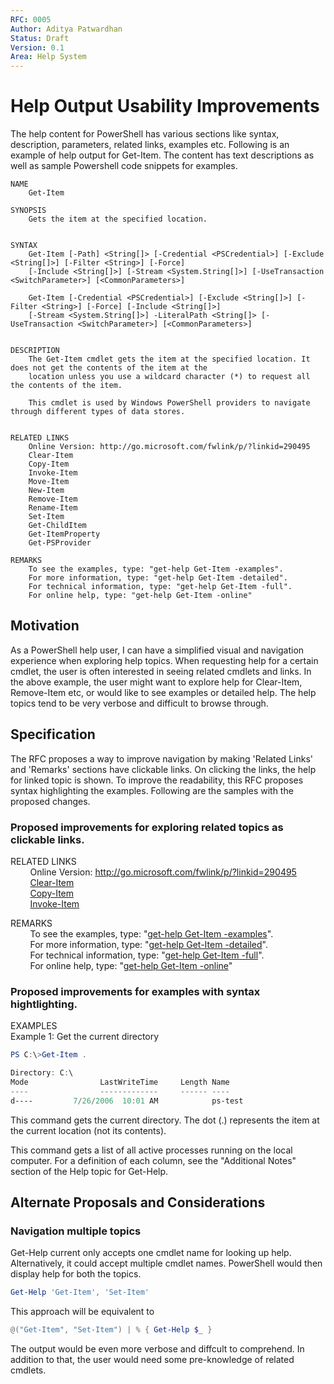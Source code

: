 ```yaml
---
RFC: 0005
Author: Aditya Patwardhan
Status: Draft
Version: 0.1
Area: Help System
---
```


# Help Output Usability Improvements

The help content for PowerShell has various sections like syntax, description, parameters, related links, examples etc. Following is an example of help output for Get-Item. The content has text descriptions as well as sample Powershell code snippets for examples.  

```
NAME
    Get-Item

SYNOPSIS
    Gets the item at the specified location.


SYNTAX
    Get-Item [-Path] <String[]> [-Credential <PSCredential>] [-Exclude <String[]>] [-Filter <String>] [-Force]
    [-Include <String[]>] [-Stream <System.String[]>] [-UseTransaction <SwitchParameter>] [<CommonParameters>]

    Get-Item [-Credential <PSCredential>] [-Exclude <String[]>] [-Filter <String>] [-Force] [-Include <String[]>]
    [-Stream <System.String[]>] -LiteralPath <String[]> [-UseTransaction <SwitchParameter>] [<CommonParameters>]


DESCRIPTION
    The Get-Item cmdlet gets the item at the specified location. It does not get the contents of the item at the
    location unless you use a wildcard character (*) to request all the contents of the item.

    This cmdlet is used by Windows PowerShell providers to navigate through different types of data stores.


RELATED LINKS
    Online Version: http://go.microsoft.com/fwlink/p/?linkid=290495
    Clear-Item
    Copy-Item
    Invoke-Item
    Move-Item
    New-Item
    Remove-Item
    Rename-Item
    Set-Item
    Get-ChildItem
    Get-ItemProperty
    Get-PSProvider

REMARKS
    To see the examples, type: "get-help Get-Item -examples".
    For more information, type: "get-help Get-Item -detailed".
    For technical information, type: "get-help Get-Item -full".
    For online help, type: "get-help Get-Item -online"

```

## Motivation

As a PowerShell help user, I can have a simplified visual and navigation experience when exploring help topics. When requesting help for a certain cmdlet, the user is often interested in seeing related cmdlets and links. In the above example, the user might want to explore help for Clear-Item, Remove-Item etc, or would like to see examples or detailed help. The help topics tend to be very verbose and difficult to browse through. 

## Specification
 
 The RFC proposes a way to improve navigation by making 'Related Links' and 'Remarks' sections have clickable links. On clicking the links, the help for linked topic is shown. To improve the readability, this RFC proposes syntax highlighting the examples. Following are the samples with the proposed changes.

 ### Proposed improvements for exploring related topics as clickable links.

 RELATED LINKS <br />
 &nbsp;&nbsp;&nbsp;&nbsp;&nbsp;&nbsp;&nbsp;&nbsp;Online Version: http://go.microsoft.com/fwlink/p/?linkid=290495 <br />
 &nbsp;&nbsp;&nbsp;&nbsp;&nbsp;&nbsp;&nbsp;&nbsp;<a name="clearItem">[Clear-Item](#clearItem)<br />
 &nbsp;&nbsp;&nbsp;&nbsp;&nbsp;&nbsp;&nbsp;&nbsp;<a name="copyItem">[Copy-Item](#copyItem)<br />
 &nbsp;&nbsp;&nbsp;&nbsp;&nbsp;&nbsp;&nbsp;&nbsp;<a name="invokeItem">[Invoke-Item](#invokeItem)<br />

 REMARKS <br />
 &nbsp;&nbsp;&nbsp;&nbsp;&nbsp;&nbsp;&nbsp;&nbsp;To see the examples, type: "<a name="examples">[get-help Get-Item -examples](#examples)".<br />
 &nbsp;&nbsp;&nbsp;&nbsp;&nbsp;&nbsp;&nbsp;&nbsp;For more information, type: "<a name="detailed">[get-help Get-Item -detailed](#detailed)".<br />
 &nbsp;&nbsp;&nbsp;&nbsp;&nbsp;&nbsp;&nbsp;&nbsp;For technical information, type: "<a name="full">[get-help Get-Item -full](#full)".<br />
 &nbsp;&nbsp;&nbsp;&nbsp;&nbsp;&nbsp;&nbsp;&nbsp;For online help, type: "<a name="online">[get-help Get-Item -online](#online)" <br />

 ### Proposed improvements for examples with syntax hightlighting. 

 EXAMPLES <br />
 Example 1: Get the current directory
 ```PowerShell
 PS C:\>Get-Item .

 Directory: C:\
 Mode                LastWriteTime     Length Name
 ----                -------------     ------ ----
 d----         7/26/2006  10:01 AM            ps-test
 ```
 This command gets the current directory. The dot (.) represents the item at the current location (not its
 contents).

 This command gets a list of all active processes running on the local computer. For a definition of each column,
 see the "Additional Notes" section of the Help topic for Get-Help.
 <br/>
 
## Alternate Proposals and Considerations

### Navigation multiple topics
Get-Help current only accepts one cmdlet name for looking up help. Alternatively, it could accept multiple cmdlet names. PowerShell would then display help for both the topics. 
```PowerShell
Get-Help 'Get-Item', 'Set-Item'
```
This approach will be equivalent to
```PowerShell
@("Get-Item", "Set-Item") | % { Get-Help $_ } 
```
The output would be even more verbose and diffcult to comprehend. In addition to that, the user would need some pre-knowledge of related cmdlets.
